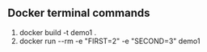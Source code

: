 ## Docker terminal commands
1. docker build -t demo1 .
1. docker run --rm -e "FIRST=2" -e "SECOND=3" demo1
